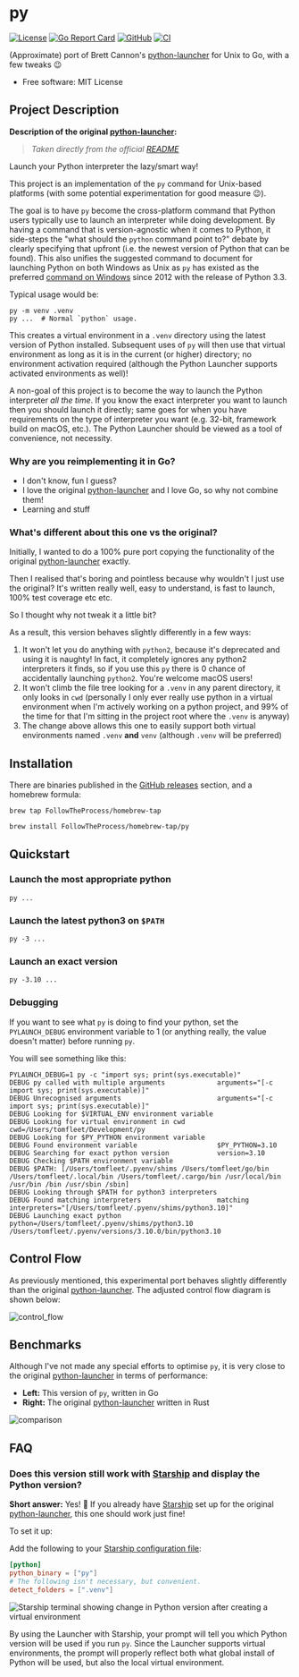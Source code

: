 # py

[![License](https://img.shields.io/github/license/FollowTheProcess/py)](https://github.com/FollowTheProcess/py)
[![Go Report Card](https://goreportcard.com/badge/github.com/FollowTheProcess/py)](https://goreportcard.com/report/github.com/FollowTheProcess/py)
[![GitHub](https://img.shields.io/github/v/release/FollowTheProcess/py?logo=github&sort=semver)](https://github.com/FollowTheProcess/py)
[![CI](https://github.com/FollowTheProcess/py/workflows/CI/badge.svg)](https://github.com/FollowTheProcess/py/actions?query=workflow%3ACI)

 (Approximate) port of Brett Cannon's [python-launcher] for Unix to Go, with a few tweaks 😉

* Free software: MIT License

## Project Description

**Description of the original [python-launcher]:**

> *Taken directly from the official [README]*

Launch your Python interpreter the lazy/smart way!

This project is an implementation of the `py` command for Unix-based platforms
(with some potential experimentation for good measure 😉).

The goal is to have `py` become the cross-platform command that Python users
typically use to launch an interpreter while doing development. By having a
command that is version-agnostic when it comes to Python, it side-steps
the "what should the `python` command point to?" debate by clearly specifying
that upfront (i.e. the newest version of Python that can be found). This also
unifies the suggested command to document for launching Python on both Windows
as Unix as `py` has existed as the preferred
[command on Windows](https://docs.python.org/3/using/windows.html#launcher)
since 2012 with the release of Python 3.3.

Typical usage would be:

``` shell
py -m venv .venv
py ...  # Normal `python` usage.
```

This creates a virtual environment in a `.venv` directory using the latest
version of Python installed. Subsequent uses of `py` will then use that virtual
environment as long as it is in the current (or higher) directory; no
environment activation required (although the Python Launcher supports activated
environments as well)!

A non-goal of this project is to become the way to launch the Python
interpreter _all the time_. If you know the exact interpreter you want to launch
then you should launch it directly; same goes for when you have
requirements on the type of interpreter you want (e.g. 32-bit, framework build
on macOS, etc.). The Python Launcher should be viewed as a tool of convenience,
not necessity.

### Why are you reimplementing it in Go?

* I don't know, fun I guess?
* I love the original [python-launcher] and I love Go, so why not combine them!
* Learning and stuff

### What's different about this one vs the original?

Initially, I wanted to do a 100% pure port copying the functionality of the original [python-launcher] exactly.

Then I realised that's boring and pointless because why wouldn't I just use the original? It's written really well, easy to understand,
is fast to launch, 100% test coverage etc etc.

So I thought why not tweak it a little bit?

As a result, this version behaves slightly differently in a few ways:

1. It won't let you do anything with `python2`, because it's deprecated and using it is naughty! In fact, it completely ignores any python2 interpreters it finds, so if you use this `py` there is 0 chance of accidentally launching `python2`. You're welcome macOS users!
2. It won't climb the file tree looking for a `.venv` in any parent directory, it only looks in `cwd` (personally I only ever really use python in a virtual environment when I'm actively working on a python project, and 99% of the time for that I'm sitting in the project root where the `.venv` is anyway)
3. The change above allows this one to easily support both virtual environments named `.venv` **and** `venv` (although `.venv` will be preferred)

## Installation

There are binaries published in the [GitHub releases] section, and a homebrew formula:

```shell
brew tap FollowTheProcess/homebrew-tap

brew install FollowTheProcess/homebrew-tap/py
```

## Quickstart

### Launch the most appropriate python

```shell
py ...
```

### Launch the latest python3 on `$PATH`

```shell
py -3 ...
```

### Launch an exact version

```shell
py -3.10 ...
```

### Debugging

If you want to see what `py` is doing to find your python, set the `PYLAUNCH_DEBUG` environment variable to 1 (or anything really, the value doesn't matter) before running `py`.

You will see something like this:

```shell
PYLAUNCH_DEBUG=1 py -c "import sys; print(sys.executable)"
DEBUG py called with multiple arguments             arguments="[-c import sys; print(sys.executable)]"
DEBUG Unrecognised arguments                        arguments="[-c import sys; print(sys.executable)]"
DEBUG Looking for $VIRTUAL_ENV environment variable
DEBUG Looking for virtual environment in cwd        cwd=/Users/tomfleet/Development/py
DEBUG Looking for $PY_PYTHON environment variable
DEBUG Found environment variable                    $PY_PYTHON=3.10
DEBUG Searching for exact python version            version=3.10
DEBUG Checking $PATH environment variable
DEBUG $PATH: [/Users/tomfleet/.pyenv/shims /Users/tomfleet/go/bin /Users/tomfleet/.local/bin /Users/tomfleet/.cargo/bin /usr/local/bin /usr/bin /bin /usr/sbin /sbin]
DEBUG Looking through $PATH for python3 interpreters
DEBUG Found matching interpreters                   matching interpreters="[/Users/tomfleet/.pyenv/shims/python3.10]"
DEBUG Launching exact python                        python=/Users/tomfleet/.pyenv/shims/python3.10
/Users/tomfleet/.pyenv/versions/3.10.0/bin/python3.10
```

## Control Flow

As previously mentioned, this experimental port behaves slightly differently than the original [python-launcher]. The adjusted control flow diagram is shown below:

![control_flow](https://raw.githubusercontent.com/FollowTheProcess/py/main/docs/control_flow/control_flow.svg)

## Benchmarks

Although I've not made any special efforts to optimise `py`, it is very close to the original [python-launcher] in terms of performance:

* **Left:** This version of `py`, written in Go
* **Right:** The original [python-launcher] written in Rust

![comparison](https://raw.githubusercontent.com/FollowTheProcess/py/main/docs/img/comp.png)

## FAQ

### Does this version still work with [Starship] and display the Python version?

**Short answer:** Yes! :tada: If you already have [Starship] set up for the original [python-launcher], this one should work just fine!

To set it up:

Add the following to your [Starship configuration file]:

```TOML
[python]
python_binary = ["py"]
# The following isn't necessary, but convenient.
detect_folders = [".venv"]
```

![Starship terminal showing change in Python version after creating a virtual environment](https://user-images.githubusercontent.com/54418/134999646-05e0e9bf-2145-4d80-863e-7ced921323b3.png)

By using the Launcher with Starship, your prompt will tell you which Python
version will be used if you run `py`. Since the Launcher supports virtual
environments, the prompt will properly reflect both what global install of
Python will be used, but also the local virtual environment.

[python-launcher]: https://github.com/brettcannon/python-launcher
[README]: https://github.com/brettcannon/python-launcher/blob/main/README.md
[Github releases]: https://github.com/FollowTheProcess/py/releases
[Starship]: https://starship.rs/
[Starship configuration file]: https://starship.rs/config/

